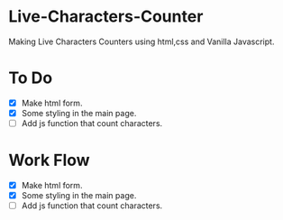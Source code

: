 # Live-Characters-Counter

Making Live Characters Counters using html,css and Vanilla Javascript.

# To Do

- [x] Make html form.
- [x] Some styling in the main page.
- [ ] Add js function that count characters.

# Work Flow

- [x] Make html form.
- [x] Some styling in the main page.
- [ ] Add js function that count characters.
